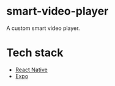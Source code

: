# smart-video-player

A custom smart video player.

# Tech stack

- [React Native](https://reactnative.dev/)
- [Expo](https://docs.expo.io)
